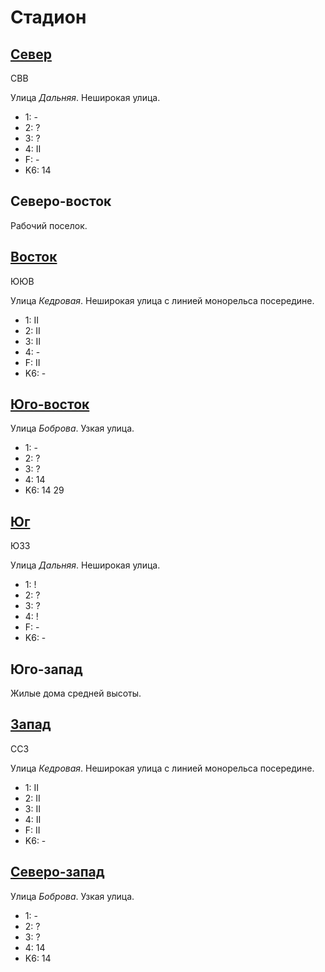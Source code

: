 # Стадион

## [Север](./10570067.md)

СВВ

Улица *Дальняя*.
Неширокая улица.

* 1:    -
* 2:    ?
* 3:    ?
* 4:    II
* F:    -
* K6:   14

## Северо-восток

Рабочий поселок.

## [Восток](./10585070.md)

ЮЮВ

Улица *Кедровая*.
Неширокая улица с линией монорельса посередине.

* 1:    II
* 2:    II
* 3:    II
* 4:    -
* F:    II
* K6:   -

## [Юго-восток](./10590075.md)

Улица *Боброва*.
Узкая улица.

* 1:    -
* 2:    ?
* 3:    ?
* 4:    14
* K6:   14  29

## [Юг](./10580090.md)

ЮЗЗ

Улица *Дальняя*.
Неширокая улица.

* 1:    !
* 2:    ?
* 3:    ?
* 4:    !
* F:    -
* K6:   -

## Юго-запад

Жилые дома средней высоты.

## [Запад](./10575070.md)

ССЗ

Улица *Кедровая*.
Неширокая улица с линией монорельса посередине.

* 1:    II
* 2:    II
* 3:    II
* 4:    II
* F:    II
* K6:   -

## [Северо-запад](./10565067.md)

Улица *Боброва*.
Узкая улица.

* 1:    -
* 2:    ?
* 3:    ?
* 4:    14
* K6:   14

